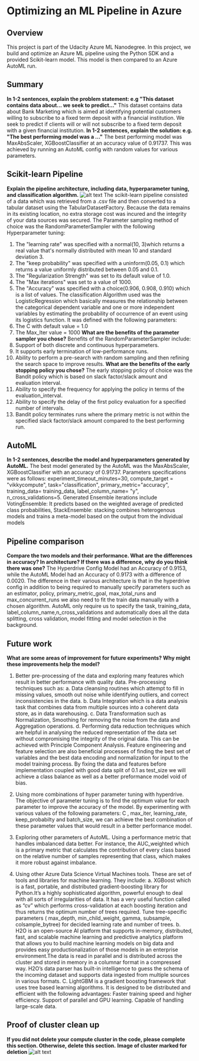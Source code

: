 # Optimizing an ML Pipeline in Azure

## Overview
This project is part of the Udacity Azure ML Nanodegree.
In this project, we build and optimize an Azure ML pipeline using the Python SDK and a provided Scikit-learn model.
This model is then compared to an Azure AutoML run.

## Summary
**In 1-2 sentences, explain the problem statement: e.g "This dataset contains data about... we seek to predict..."**
This dataset contains data about Bank Marketing which is aimed at identifying potential customers willing to subscribe to a fixed term deposit with a financial institution. We seek to predict if clients will or will not subscribe to a fixed term deposit with a given financial institution.
**In 1-2 sentences, explain the solution: e.g. "The best performing model was a ..."**
The best performing model was MaxAbsScaler, XGBoostClassifier at an accuracy value of 0.91737. This was achieved by running an AutoML config with random values for various parameters.
## Scikit-learn Pipeline
**Explain the pipeline architecture, including data, hyperparameter tuning, and classification algorithm.**
![alt text](https://github.com/vikkyfama/An_Azure_ML_Pipeline/blob/toria/Sklearn%20doc.png)
The scikit-learn pipeline consisted of a data which was retrieved from a .csv file and then converted to a tabular dataset using the TabularDatasetFactory. Because the data remains in its existing location, no extra storage cost was incured and the integrity of your data sources was secured.
The Parameter sampling method of choice was the RandomParameterSampler with the following Hyperparameter tuning:
1. The "learning rate" was specified with a normal(10, 3)which returns a real value that's normally distributed with mean 10 and standard deviation 3.
2. The "keep probability" was specified with a uninform(0.05, 0.1) which returns a value uniformly distributed between 0.05 and 0.1.
3. The "Regularization Strength" was set to its default value of 1.0.
4. The "Max iterations" was set to a value of 1000.
5. The "Accuracy" was specified with a choice(0.906, 0.908, 0.910) which is a list of values.
The classification Algorithm used was the LogisticRegression which basically measures the relationship between the categorical dependent variable and one or more independent variables by estimating the probability of occurrence of an event using its logistics function. It was defined with the following parameters:
1. The C with default value = 1.0
2. The Max_Iter value = 1000
**What are the benefits of the parameter sampler you chose?**
Benefits of the RandomParameterSampler include:
1. Support of both discrete and continuous hyperparameters. 
2. It supports early termination of low-performance runs. 
3. Ability to perform a pre-search with random sampling and then refining the search space to improve results.
**What are the benefits of the early stopping policy you chose?**
The early stopping policy of choice was the Bandit policy which is based on slack factor/slack amount and evaluation interval.
1. Ability to specify the frequency for applying the policy in terms of the evaluation_interval.
2. Ability to specify the  delay of the first policy evaluation for a specified number of intervals.
3. Bandit policy terminates runs where the primary metric is not within the specified slack factor/slack amount compared to the best performing run.
## AutoML
**In 1-2 sentences, describe the model and hyperparameters generated by AutoML.**
The best model generated by the AutoML was the MaxAbsScaler, XGBoostClassifier with an accuracy of 0.91737. Parameters specifications were as follows: experiment_timeout_minutes=30, compute_target = "vikkycompute", task="classification", primary_metric="accuracy", training_data= training_data, label_column_name= "y", n_cross_validations=5. Generated Ensemble iterations include VotingEnsemble: It predicts based on the weighted average of predicted class probabilities, StackEnsemble: stacking combines heterogenous models and trains a meta-model based on the output from the individual models 
## Pipeline comparison
**Compare the two models and their performance. What are the differences in accuracy? In architecture? If there was a difference, why do you think there was one?**
The Hyperdrive Config Model had an Accuracy of 0.9153, while the AutoML Model had an Accuracy of 0.9173 with a difference of 0.0020. The difference in their various architecture is that in the hyperdrive config in addition to being required to manually specify parameters such as an estimator, policy, primary_metric_goal, max_total_runs and max_concurrent_runs we also need to fit the train data manually with a chosen algorithm. AutoML only require us to specify the task, training_data, label_column_name,n_cross_validations and automatically does all the data splitting, cross validation, model fitting and model selection in the background.
## Future work
**What are some areas of improvement for future experiments? Why might these improvements help the model?**
1. Better pre-processing of the data and exploring many features which result in better performance with quality data. Pre-processing techniques such as:
a. Data cleansing routines which attempt to fill in missing values, smooth out noise while identifying outliers, and correct inconsistencies in the data.
b. Data Integration which is a data analysis task that combines data from multiple sources into a coherent data store, as in data warehousing.
c. Data Transformation such as Normalization, Smoothing for removing the noise from the data and Aggregation operations.
d. Performing data reduction techniques which are helpful in analysing the reduced representation of the data set without compromising the integrity of the original data. This      can be achieved with Principle Component Analysis. Feature engineering and feature selection are also beneficial processes of finding the best set of variables and the best data encoding and normalization for input to the model training process. By fixing the data and features before implementation coupled with good data split of 0.1 as test_size we will achieve a class balance as well as a better preformance model void of bias.

2. Using more combinations of hyper parameter tuning with hyperdrive. The objective of parameter tuning is to find the optimum value for each parameter to improve the accuracy of the model. By experimenting with various values of the following parameters: C , max_iter, learning_rate, keep_probabilty and batch_size, we can achieve the best combination of these parameter values that would result in a better performance model.

3. Exploring other parameters of AutoML. Using a performance metric that handles imbalanced data better. For instance, the AUC_weighted which is a primary metric that calculates the contribution of every class based on the relative number of samples representing that class, which makes it more robust against imbalance.

4. Using other Azure Data Science Virtual Machines tools. These are set of tools and libraries for machine learning. They include:
   a. XGBoost which is a fast, portable, and distributed gradient-boosting library for Python.It’s a highly sophisticated algorithm, powerful enough to deal with all sorts of irregularities of data. It has a very useful function called as “cv” which performs cross-validation at each boosting iteration and thus returns the optimum number of trees required. Tune tree-specific parameters ( max_depth, min_child_weight, gamma, subsample, colsample_bytree) for decided learning rate and number of trees.
   b. H2O is an open-source AI platform that supports in-memory, distributed, fast, and scalable machine learning and predictive analytics platform that allows you to build machine learning models on big data and provides easy productionalization of those models in an enterprise environment.The data is read in parallel and is distributed across the cluster and stored in memory in a columnar format in a compressed way. H2O’s data parser has built-in intelligence to guess the schema of the incoming dataset and supports data ingested from multiple sources in various formats.
   C. LightGBM is a gradient boosting framework that uses tree based learning algorithms. It is designed to be distributed and efficient with the following advantages: Faster training speed and higher efficiency. Support of parallel and GPU learning. Capable of handling large-scale data.
   
## Proof of cluster clean up
**If you did not delete your compute cluster in the code, please complete this section. Otherwise, delete this section.**
**Image of cluster marked for deletion**
![alt text](https://github.com/vikkyfama/An_Azure_ML_Pipeline/blob/toria/ClusterCleanUp.png)
